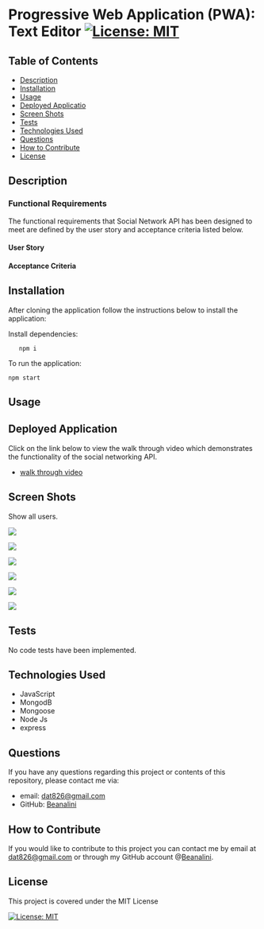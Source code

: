 # Progressive Web Application (PWA): Text Editor [![License: MIT](https://img.shields.io/badge/License-MIT-yellow.svg)](https://opensource.org/licenses/MIT)  
  
  ## Table of Contents  
  * [Description](#description)
  * [Installation](#installation)
  * [Usage](#usage)
  * [Deployed Applicatio](#walk-through-video)
  * [Screen Shots](#screen-shots)
  * [Tests](#tests)
  * [Technologies Used](#technologies-used)  
  * [Questions](#questions) 
  * [How to Contribute](#how-to-contribute)   
  * [License](#license)
  
  ## Description




  
       
  ### Functional Requirements

  The functional requirements that Social Network API has been designed to meet are defined by the user story and acceptance criteria listed below.  

  #### User Story


 

#### Acceptance Criteria



  ## Installation
  
  After cloning the application follow the instructions below to install the application:

    
  Install dependencies:

       npm i

  To run the application:

    npm start
  

 ## Usage

  
  
  
 ## Deployed Application

   Click on the link below to view the walk through video which demonstrates the functionality of the social networking API.

   - [walk through video]()

   

  ## Screen Shots

 Show all users.

 ![](./assets/images/.png)

 ![](./assets/images/.png)

 ![](./assets/images/.png)

 ![](./assets/images/.png)

 ![](./assets/images/.png)

 ![](./assets/images/.png)




  ## Tests
  No code tests have been implemented.

  ## Technologies Used
  - JavaScript
  - MongodB
  - Mongoose
  - Node Js  
  - express
  
    
 
  ## Questions
  If you have any questions regarding this project or contents of this repository, please contact me via:
  
  - email: dat826@gmail.com
  - GitHub: [Beanalini](https://github.com/Beanalini)  


  
  ## How to Contribute
  If you would like to contribute to this project you can contact me by email at dat826@gmail.com or through my GitHub account   @[Beanalini](https://github.com/Beanalini).
  

  ## License
  This project is covered under the MIT License  
  
  [![License: MIT](https://img.shields.io/badge/License-MIT-yellow.svg)](https://opensource.org/licenses/MIT) 
  